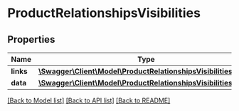# ProductRelationshipsVisibilities

## Properties
Name | Type | Description | Notes
------------ | ------------- | ------------- | -------------
**links** | [**\Swagger\Client\Model\ProductRelationshipsVisibilitiesLinks**](ProductRelationshipsVisibilitiesLinks.md) |  | [optional] 
**data** | [**\Swagger\Client\Model\ProductRelationshipsVisibilitiesData[]**](ProductRelationshipsVisibilitiesData.md) |  | [optional] 

[[Back to Model list]](../../README.md#documentation-for-models) [[Back to API list]](../../README.md#documentation-for-api-endpoints) [[Back to README]](../../README.md)

